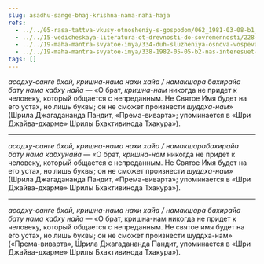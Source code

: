 ```yaml
---
slug: asadhu-sange-bhaj-krishna-nama-nahi-haja
refs:
  - ../../05-rasa-tattva-vkusy-otnosheniy-s-gospodom/062_1981-03-08-b1_sridharmj_zhertvennost-osnova_vseh_ras_i_vospevanija_svjatogo_imeni.md
  - ../../15-vedicheskaya-literatura-ot-drevnosti-do-sovremennosti/228-1982-11-02-a1-prema-vivarta-podderzhivaet-filosofiyu-gaudiya-matha.md
  - ../../19-maha-mantra-svyatoe-imya/334-duh-sluzheniya-osnova-vospevaniya-svyatogo-imeni.md
  - ../../19-maha-mantra-svyatoe-imya/338-1982-05-05-b2-nas-interesuet-kachestvo-povtoreniya-svyatogo-imeni.md
tags: []
---
```


*асадху-санге бхай, кришна-нама нахи хайа / намакшара бахирайа бату нама кабху найа* — «О брат, *кришна-нам* никогда не придет к человеку, который общается с непреданным. Не Святое Имя будет на его устах, но лишь буквы; он не сможет произнести *шуддха-нам*» (Шрила Джагадананда Пандит, «Према-виварта»; упоминается в «Шри Джайва-дхарме» Шрилы Бхактивинода Тхакура»).

---

*асадху-санге бхай, кришна-нама нахи хайа / намакшарабахирайа бату нама кабхунайа* — «О брат, *кришна-нам* никогда не придет к человеку, который общается с непреданным. Не Святое Имя будет на его устах, но лишь буквы; он не сможет произнести *шуддха-нам*» (Шрила Джагадананда Пандит, «Према-виварта»; упоминается в «Шри Джайва-дхарме» Шрилы Бхактивинода Тхакура»).

---

*асадху-санге бхай, кришна-нама нахи хайа / намакшара бахирайа бату нама кабху найа* — «О брат, кришна-нам никогда не придет к человеку, который общается с непреданным. Не святое имя будет на его устах, но лишь буквы; он не сможет произнести шуддха-нам» («Према-виварта», Шрила Джагадананда Пандит, упоминается в «Шри Джайва-дхарме» Шрилы Бхактивинода Тхакура»).
